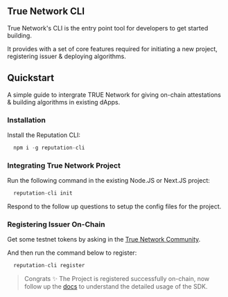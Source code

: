 ## True Network CLI

True Network's CLI is the entry point tool for developers to get started building. 

It provides with a set of core features required for initiating a new project, registering issuer & deploying algorithms.

## Quickstart

A simple guide to intergrate TRUE Network for giving on-chain attestations & building algorithms in existing dApps.

### Installation

Install the Reputation CLI:

```ts
  npm i -g reputation-cli
```

### Integrating True Network Project

Run the following command in the existing Node.JS or Next.JS project:

```ts
  reputation-cli init
```

Respond to the follow up questions to setup the config files for the project.

### Registering Issuer On-Chain

Get some testnet tokens by asking in the [True Network Community](https://at.truenetwork.io/community).

And then run the command below to register:

```ts
  reputation-cli register
```

> Congrats ✨ 
> The Project is registered successfully on-chain, now follow up the [docs](https://docs.truenetwork.io) to understand the detailed usage of the SDK.